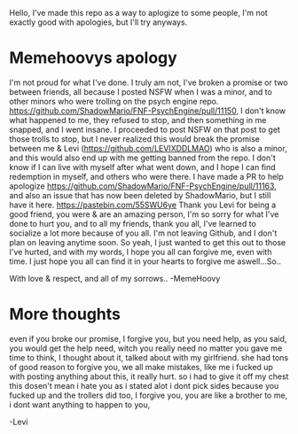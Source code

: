 Hello, I've made this repo as a way to aplogize to some people, I'm not exactly good with apologies, but I'll try anyways.

# Memehoovys apology

I'm not proud for what I've done. I truly am not, I've broken a promise or two between friends, all because I posted NSFW when I was a minor, and to other minors who were trolling on the psych engine repo. https://github.com/ShadowMario/FNF-PsychEngine/pull/11150, I don't know what happened to me, they refused to stop, and then something in me snapped, and I went insane. I proceeded to post NSFW on that post to get those trolls to stop, but I never realized this would break the promise between me & Levi (https://github.com/LEVIXDDLMAO) who is also a minor, and this would also end up with me getting banned from the repo. I don't know if I can live with myself after what went down, and I hope I can find redemption in myself, and others who were there. I have made a PR to help apologize https://github.com/ShadowMario/FNF-PsychEngine/pull/11163, and also an issue that has now been deleted by ShadowMario, but I still have it here. https://pastebin.com/55SWU6ye
Thank you Levi for being a good friend, you were & are an amazing person, I'm so sorry for what I've done to hurt you, and to all my friends, thank you all, I've learned to socialize a lot more because of you all. I'm not leaving Github, and I don't plan on leaving anytime soon. So yeah, I just wanted to get this out to those I've hurted, and with my words, I hope you all can forgive me, even with time. I just hope you all can find it in your hearts to forgive me aswell...So..

With love & respect, and all of my sorrows.. -MemeHoovy

# More thoughts
even if you broke our promise, I forgive you, but you need help, as you said, you would get the help need, witch you really need no matter you gave me time to think, I thought about it, talked about with my girlfriend. she had tons of good reason to forgive you, we all make mistakes, like me i fucked up with posting anything about this, it really hurt. so i had to give it off my chest this dosen't mean i hate you as i stated alot i dont pick sides because you fucked up and the trollers did too, I forgive you, you are like a brother to me, i dont want anything to happen to you,

-Levi
